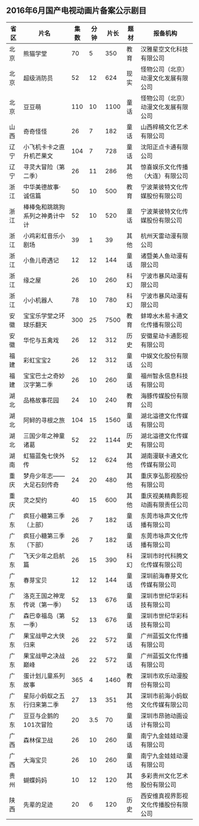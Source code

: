 ## 2016年6月国产电视动画片备案公示剧目
 省区 | 片名 | 集数 | 分钟 | 片长 | 题材 | 报备机构 
---|---|---|---|---|---|---
 北京 | 熊猫学堂 | 70 | 5 | 350 | 教育 | 汉雅星空文化科技有限公司 
 北京 | 超级消防员 | 52 | 12 | 624 | 现实 | 怪物公司（北京）动漫文化发展有限公司 
 北京 | 豆豆萌 | 110 | 10 | 1100 | 童话 | 怪物公司（北京）动漫文化发展有限公司 
 山西 | 奇奇怪怪 | 26 | 7 | 182 | 童话 | 山西梓楠文化艺术有限公司 
 辽宁 | 小飞机卡卡之直升机芒果文 | 104 | 7 | 728 | 童话 | 沈阳正点卡通有限公司 
 辽宁 | 寻灵大冒险（第二季） | 26 | 11 | 286 | 其他 | 惊喜娱乐文化传播（大连）有限公司 
 浙江 | 中华美德故事·诚信篇 | 50 | 10 | 500 | 教育 | 宁波莱彼特文化传媒股份有限公司 
 浙江 | 棒棒兔和跳跳狗系列之神勇计中计 | 52 | 10 | 520 | 童话 | 宁波莱彼特文化传媒股份有限公司 
 浙江 | 小鸡彩虹音乐小剧场 | 39 | 1 | 39 | 其他 | 杭州天雷动漫有限公司 
 浙江 | 小鱼儿奇遇记 | 12 | 12 | 144 | 童话 | 诸暨美人鱼动漫有限公司 
 浙江 | 缘之屋 | 26 | 10 | 260 | 科幻 | 宁波市暴风动漫有限公司 
 浙江 | 小小机器人 | 78 | 10 | 780 | 科幻 | 宁波市暴风动漫有限公司 
 安徽 | 宝宝乐学堂之环球乐翻天 | 300 | 25 | 7500 | 教育 | 蚌埠水木易卡通文化传播有限公司 
 安徽 | 华佗与五禽戏 | 26 | 12 | 312 | 历史 | 安徽星动卡通影视有限公司 
 福建 | 彩虹宝宝2 | 26 | 12 | 312 | 童话 | 中娱文化股份有限公司 
 福建 | 宝宝巴士之奇妙汉字第二季 | 26 | 10 | 260 | 童话 | 福州智永信息科技有限公司 
 湖北 | 品格故事花园 | 24 | 10 | 240 | 教育 | 海豚传媒股份有限公司 
 湖北 | 阿鲟的寻根之旅 | 104 | 15 | 1560 | 童话 | 湖北溢德文化传媒有限公司 
 湖北 | 三国少年之神童诸葛 | 52 | 22 | 1144 | 历史 | 湖北溢德文化传媒有限公司 
 湖南 | 虹猫蓝兔七侠外传 | 52 | 12 | 624 | 其他 | 湖南漫联卡通文化传媒有限公司 
 重庆 | 梦舟少年志——大足石刻传奇 | 24 | 20 | 480 | 其他 | 重庆享弘影视股份有限公司 
 重庆 | 灵之契约 | 40 | 15 | 600 | 其他 | 重庆视美精典影视动画有限责任公司 
 广东 | 疯狂小糖第三季（上部） | 26 | 7 | 182 | 童话 | 东莞市咏声文化传播有限公司 
 广东 | 疯狂小糖第三季（下部） | 26 | 7 | 182 | 童话 | 东莞市咏声文化传播有限公司 
 广东 | 飞天少年之启航篇 | 26 | 15 | 390 | 科幻 | 深圳市时代科腾文化传媒有限公司 
 广东 | 春芽宝贝 | 12 | 12 | 144 | 童话 | 深圳前海春芽文化传媒有限公司 
 广东 | 洛克王国之神宠传说（第一季） | 52 | 13 | 676 | 童话 | 深圳市世纪华彩科技有限公司 
 广东 | 森巴幸福岛（第一季） | 52 | 13 | 676 | 童话 | 深圳市世纪华彩科技有限公司 
 广东 | 果宝战甲之大侠归来 | 26 | 22 | 572 | 童话 | 广州蓝弧文化传播有限公司 
 广东 | 果宝战甲之决战巅峰 | 26 | 22 | 572 | 童话 | 广州蓝弧文化传播有限公司 
 广东 | 蛋计划儿童系列故事 | 365 | 4 | 1460 | 教育 | 深圳市欢乐动漫股份有限公司 
 广东 | 星际小蚂蚁之五行归来第二季 | 27 | 13 | 351 | 其他 | 深圳市前海小蚂蚁文化传媒有限公司 
 广东 | 豆豆与企鹅的101次冒险 | 20 | 3.5 | 70 | 童话 | 深圳市昂驰动画设计有限公司 
 广西 | 森林保卫战 | 26 | 10 | 260 | 童话 | 南宁九金娃娃动漫有限公司 
 广西 | 大海宝贝 | 26 | 10 | 260 | 童话 | 南宁九金娃娃动漫有限公司 
 贵州 | 蝴蝶妈妈 | 10 | 12 | 120 | 其他 | 多彩贵州文化艺术股份有限公司 
 陕西 | 先辈的足迹 | 20 | 6 | 120 | 历史 | 西安维真视界影视文化传播股份有限公司 